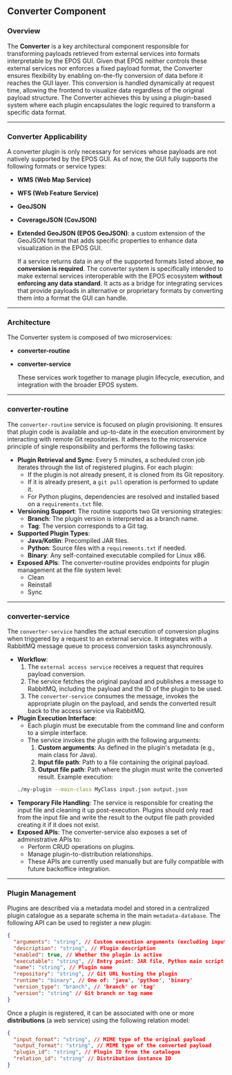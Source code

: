 ## Converter Component

### Overview

The **Converter** is a key architectural component responsible for transforming payloads retrieved from external services into formats interpretable by the EPOS GUI. Given that EPOS neither controls these external services nor enforces a fixed payload format, the Converter ensures flexibility by enabling on-the-fly conversion of data before it reaches the GUI layer.
This conversion is handled dynamically at request time, allowing the frontend to visualize data regardless of the original payload structure. The Converter achieves this by using a plugin-based system where each plugin encapsulates the logic required to transform a specific data format.

---

### Converter Applicability

A converter plugin is only necessary for services whose payloads are not natively supported by the EPOS GUI. As of now, the GUI fully supports the following formats or service types:

- **WMS (Web Map Service)**
- **WFS (Web Feature Service)**
- **GeoJSON**
- **CoverageJSON (CovJSON)**
- **Extended GeoJSON (EPOS GeoJSON)**: a custom extension of the GeoJSON format that adds specific properties to enhance data visualization in the EPOS GUI.
  
  If a service returns data in any of the supported formats listed above, **no conversion is required**. The converter system is specifically intended to make external services interoperable with the EPOS ecosystem **without enforcing any data standard**. It acts as a bridge for integrating services that provide payloads in alternative or proprietary formats by converting them into a format the GUI can handle.

---

### Architecture

The Converter system is composed of two microservices:

- **converter-routine**
- **converter-service**
  
  These services work together to manage plugin lifecycle, execution, and integration with the broader EPOS system.

---

### converter-routine

The `converter-routine` service is focused on plugin provisioning. It ensures that plugin code is available and up-to-date in the execution environment by interacting with remote Git repositories. It adheres to the microservice principle of single responsibility and performs the following tasks:

- **Plugin Retrieval and Sync**:
  Every 5 minutes, a scheduled cron job iterates through the list of registered plugins. For each plugin:
  - If the plugin is not already present, it is cloned from its Git repository.
  - If it is already present, a `git pull` operation is performed to update it.
  - For Python plugins, dependencies are resolved and installed based on a `requirements.txt` file.
- **Versioning Support**:
  The routine supports two Git versioning strategies:
  - **Branch**: The plugin version is interpreted as a branch name.
  - **Tag**: The version corresponds to a Git tag.
- **Supported Plugin Types**:
  - **Java/Kotlin**: Precompiled JAR files.
  - **Python**: Source files with a `requirements.txt` if needed.
  - **Binary**: Any self-contained executable compiled for Linux x86.
- **Exposed APIs**:
  The converter-routine provides endpoints for plugin management at the file system level:
  - Clean
  - Reinstall
  - Sync

---

### converter-service

The `converter-service` handles the actual execution of conversion plugins when triggered by a request to an external service. It integrates with a RabbitMQ message queue to process conversion tasks asynchronously.

- **Workflow**:
  1. The `external access service` receives a request that requires payload conversion.
  2. The service fetches the original payload and publishes a message to RabbitMQ, including the payload and the ID of the plugin to be used.
  3. The `converter-service` consumes the message, invokes the appropriate plugin on the payload, and sends the converted result back to the access service via RabbitMQ.
- **Plugin Execution Interface**:
  - Each plugin must be executable from the command line and conform to a simple interface.
  - The service invokes the plugin with the following arguments:
    1. **Custom arguments**: As defined in the plugin's metadata (e.g., main class for Java).
    2. **Input file path**: Path to a file containing the original payload.
    3. **Output file path**: Path where the plugin must write the converted result.
       Example execution:
  ```bash
  ./my-plugin --main-class MyClass input.json output.json
  ```
- **Temporary File Handling**:
  The service is responsible for creating the input file and cleaning it up post-execution. Plugins should only read from the input file and write the result to the output file path provided creating it if it does not exist.
- **Exposed APIs**:
  The converter-service also exposes a set of administrative APIs to:
  - Perform CRUD operations on plugins.
  - Manage plugin-to-distribution relationships.
  - These APIs are currently used manually but are fully compatible with future backoffice integration.

---

### Plugin Management

Plugins are described via a metadata model and stored in a centralized plugin catalogue as a separate schema in the main `metadata-database`. The following API can be used to register a new plugin:

```json
{
  "arguments": "string", // Custom execution arguments (excluding input/output paths)
  "description": "string", // Plugin description
  "enabled": true, // Whether the plugin is active
  "executable": "string", // Entry point: JAR file, Python main script, or binary name
  "name": "string", // Plugin name
  "repository": "string", // Git URL hosting the plugin
  "runtime": "binary", // One of: 'java', 'python', 'binary'
  "version_type": "branch", // 'branch' or 'tag'
  "version": "string" // Git branch or tag name
}
```

Once a plugin is registered, it can be associated with one or more **distributions** (a web service) using the following relation model:

```json
{
  "input_format": "string", // MIME type of the original payload
  "output_format": "string", // MIME type of the converted payload
  "plugin_id": "string", // Plugin ID from the catalogue
  "relation_id": "string" // Distribution instance ID
}
```
